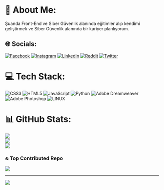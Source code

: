 # 💫 About Me:
Şuanda Front-End ve Siber Güvenlik alanında eğitimler alıp kendimi geliştirmek ve Siber Güvenlik alanında bir kariyer planlıyorum.


## 🌐 Socials:
[![Facebook](https://img.shields.io/badge/Facebook-%231877F2.svg?logo=Facebook&logoColor=white)](https://facebook.com/serkan.erten.771) [![Instagram](https://img.shields.io/badge/Instagram-%23E4405F.svg?logo=Instagram&logoColor=white)](https://instagram.com/serkn._) [![LinkedIn](https://img.shields.io/badge/LinkedIn-%230077B5.svg?logo=linkedin&logoColor=white)](https://linkedin.com/in/serkan-erten-6b572223a) [![Reddit](https://img.shields.io/badge/Reddit-%23FF4500.svg?logo=Reddit&logoColor=white)](https://reddit.com/user/serk4n) [![Twitter](https://img.shields.io/badge/Twitter-%231DA1F2.svg?logo=Twitter&logoColor=white)](https://twitter.com/SerkanErten10) 

# 💻 Tech Stack:
![CSS3](https://img.shields.io/badge/css3-%231572B6.svg?style=flat&logo=css3&logoColor=white) ![HTML5](https://img.shields.io/badge/html5-%23E34F26.svg?style=flat&logo=html5&logoColor=white) ![JavaScript](https://img.shields.io/badge/javascript-%23323330.svg?style=flat&logo=javascript&logoColor=%23F7DF1E) ![Python](https://img.shields.io/badge/python-3670A0?style=flat&logo=python&logoColor=ffdd54) ![Adobe Dreamweaver](https://img.shields.io/badge/Adobe%20Dreamweaver-FF61F6.svg?style=flat&logo=Adobe%20Dreamweaver&logoColor=white) ![Adobe Photoshop](https://img.shields.io/badge/adobephotoshop-%2331A8FF.svg?style=flat&logo=adobephotoshop&logoColor=white) ![LINUX](https://img.shields.io/badge/Linux-FCC624?style=flat&logo=linux&logoColor=black)
# 📊 GitHub Stats:
![](https://github-readme-stats.vercel.app/api?username=serkan854&theme=react&hide_border=false&include_all_commits=false&count_private=false)<br/>
![](https://github-readme-streak-stats.herokuapp.com/?user=serkan854&theme=react&hide_border=false)<br/>
![](https://github-readme-stats.vercel.app/api/top-langs/?username=serkan854&theme=react&hide_border=false&include_all_commits=false&count_private=false&layout=compact)

### 🔝 Top Contributed Repo
![](https://github-contributor-stats.vercel.app/api?username=serkan854&limit=5&theme=apprentice&combine_all_yearly_contributions=true)

---
[![](https://visitcount.itsvg.in/api?id=serkan854&icon=2&color=4)](https://visitcount.itsvg.in)

<!-- Proudly created with GPRM ( https://gprm.itsvg.in ) -->

